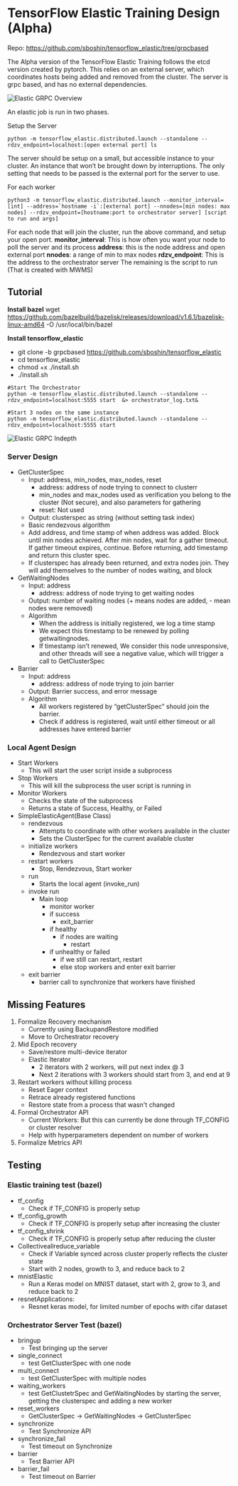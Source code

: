 # TensorFlow Elastic Training Design (Alpha)

Repo: https://github.com/sboshin/tensorflow_elastic/tree/grpcbased

The Alpha version of the TensorFlow Elastic Training follows the etcd version created by pytorch. This relies on an external server, which coordinates hosts being added and removed from the cluster. The server is grpc based, and has no external dependencies.

![Elastic GRPC Overview](./design_images/elastic_grpc_overview.png)

An elastic job is run in two phases. 

Setup the Server

```
python -m tensorflow_elastic.distributed.launch --standalone --rdzv_endpoint=localhost:[open external port] ls 
```

The server should be setup on a small, but accessible instance to your cluster. An instance that won’t be brought down by interruptions. The only setting that needs to be passed is the external port for the server to use.

For each worker

```
python3 -m tensorflow_elastic.distributed.launch --monitor_interval=[int] --address=`hostname -i`:[external port] --nnodes=[min nodes: max nodes] --rdzv_endpoint=[hostname:port to orchestrator server] [script to run and args]
```

For each node that will join the cluster, run the above command, and setup your open port.
**monitor_interval**: This is how often you want your node to poll the server and its process
**address**: this is the node address and open external port
**nnodes**: a range of min to max nodes
**rdzv_endpoint**: This is the address to the orchestrator server
The remaining is the script to run (That is created with MWMS)

## Tutorial

**Install bazel**
wget https://github.com/bazelbuild/bazelisk/releases/download/v1.6.1/bazelisk-linux-amd64 -O /usr/local/bin/bazel

**Install tensorflow_elastic**

* git clone -b grpcbased https://github.com/sboshin/tensorflow_elastic
* cd tensorflow_elastic
* chmod +x ./install.sh
* ./install.sh

```
#Start The Orchestrator
python -m tensorflow_elastic.distributed.launch --standalone --rdzv_endpoint=localhost:5555 start  &> orchestrator_log.txt&

#Start 3 nodes on the same instance
python -m tensorflow_elastic.distributed.launch --standalone --rdzv_endpoint=localhost:5555 start
```

![Elastic GRPC Indepth](./design_images/elastic_grpc_indepth.png)

### Server Design

* GetClusterSpec
    * Input: address, min_nodes, max_nodes, reset
        * address: address of node trying to connect to clusterr
        * min_nodes and max_nodes used as verification you belong to the cluster (Not secure), and also parameters for gathering
        * reset: Not used
    * Output: clusterspec as string (without setting task index)
    * Basic rendezvous algorithm
    * Add address, and time stamp of when address was added. Block until min nodes achieved. After min nodes, wait for a gather timeout. If gather timeout expires, continue. Before returning, add timestamp and return this cluster spec. 
    * If clusterspec has already been returned, and extra nodes join. They will add themselves to the number of nodes waiting, and block
* GetWaitingNodes
    * Input: address
        * address: address of node trying to get waiting nodes
    * Output: number of waiting nodes (+ means nodes are added, - mean nodes were removed)
    * Algorithm
        * When the address is initially registered, we log a time stamp
        * We expect this timestamp to be renewed by polling getwaitingnodes.
        * If timestamp isn’t renewed, We consider this node unresponsive, and other threads will see a negative value, which will trigger a call to GetClusterSpec
* Barrier
    * Input: address
        * address: address of node trying to join barrier
    * Output: Barrier success, and error message
    * Algorithm
        * All workers registered by “getClusterSpec” should join the barrier.
        * Check if address is registered, wait until either timeout or all addresses have entered barrier

### Local Agent Design

* Start Workers
    * This will start the user script inside a subprocess
* Stop Workers
    * This will kill the subprocess the user script is running in
* Monitor Workers
    * Checks the state of the subprocess
    * Returns a state of Success, Healthy, or Failed
* SimpleElasticAgent(Base Class)
    * rendezvous
        * Attempts to coordinate with other workers available in the cluster
        * Sets the ClusterSpec for the current available cluster
    * initialize workers
        * Rendezvous and start worker
    * restart workers
        * Stop, Rendezvous, Start worker
    * run
        * Starts the local agent (invoke_run)
    * invoke run
        * Main loop
            * monitor worker
            * if success
                * exit_barrier
            * if healthy
                * if nodes are waiting
                    * restart
            * if unhealthy or failed
                * if we still can restart, restart
                * else stop workers and enter exit barrier
    * exit barrier
        * barrier call to synchronize that workers have finished

## Missing Features

1. Formalize Recovery mechanism
    * Currently using BackupandRestore modified
    * Move to Orchestrator recovery
2. Mid Epoch recovery
    * Save/restore multi-device iterator
    * Elastic Iterator
        * 2 iterators with 2 workers, will put next index @ 3
        * Next 2 iterations with 3 workers should start from 3, and end at 9
3. Restart workers without killing process
    * Reset Eager context
    * Retrace already registered functions
    * Restore state from a process that wasn't changed
4. Formal Orchestrator API
    * Current Workers: But this can currently be done through TF_CONFIG or cluster resolver
    * Help with hyperparameters dependent on number of workers
5. Formalize Metrics API


## Testing

### Elastic training test (bazel)

* tf_config
    * Check if TF_CONFIG is properly setup
* tf_config_growth
    * Check if TF_CONFIG is properly setup after increasing the cluster
* tf_config_shrink
    * Check if TF_CONFIG is properly setup after reducing the cluster
* Collectiveallreduce_variable
    * Check if Variable synced across cluster properly reflects the cluster state
    * Start with 2 nodes, growth to 3, and reduce back to 2
* mnistElastic
    * Run a Keras model on MNIST dataset, start with 2, grow to 3, and reduce back to 2
* resnetApplications:
    * Resnet keras model, for limited number of epochs with cifar dataset

### Orchestrator Server Test (bazel)

* bringup
    * Test bringing up the server
* single_connect
    * test GetClusterSpec with one node
* multi_connect
    * test GetClusterSpec with multiple nodes
* waiting_workers
    * test GetClustetrSpec and GetWaitingNodes by starting the server, getting the clusterspec and adding a new worker
* reset_workers
    * GetClusterSpec → GetWaitingNodes → GetClusterSpec
* synchronize
    * Test Synchronize API
* synchronize_fail
    * Test timeout on Synchronize
* barrier
    * Test Barrier API
* barrier_fail
    * Test timeout on Barrier


